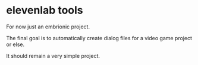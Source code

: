 # elevenlab tools

For now just an embrionic project.

The final goal is to automatically create dialog files for a video game project or else.

It should remain a very simple project.
